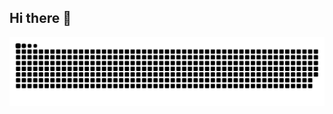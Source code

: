 ## Hi there 👋

<!--
**Julia0126/Julia0126** is a ✨ _special_ ✨ repository because its `README.md` (this file) appears on your GitHub profile.

Here are some ideas to get you started:

- 🔭 I’m currently working on ...
- 🌱 I’m currently learning ...
- 👯 I’m looking to collaborate on ...
- 🤔 I’m looking for help with ...
- 💬 Ask me about ...
- 📫 How to reach me: ...
- 😄 Pronouns: ...
- ⚡ Fun fact: ...
-->
<picture align="center">
  <source media="(prefers-color-scheme: dark)" srcset="https://raw.githubusercontent.com/Julia0126/Julia0126/output/github-contribution-grid-snake-dark.svg">
  <source media="(prefers-color-scheme: light)" srcset="https://raw.githubusercontent.com/Julia0126/Julia0126/output/github-contribution-grid-snake-dark.svg">
  <img align="center" alt="github contribution grid snake animation" src="https://raw.githubusercontent.com/Julia0126/Julia0126/output/github-contribution-grid-snake.svg">
</picture>

